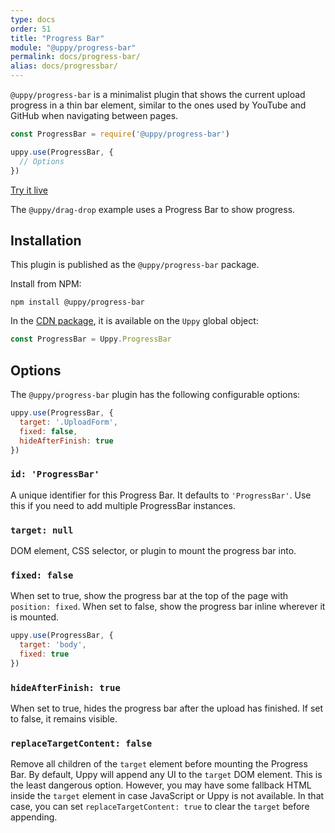 ```yaml
---
type: docs
order: 51
title: "Progress Bar"
module: "@uppy/progress-bar"
permalink: docs/progress-bar/
alias: docs/progressbar/
---
```


`@uppy/progress-bar` is a minimalist plugin that shows the current upload progress in a thin bar element, similar to the ones used by YouTube and GitHub when navigating between pages.

```js
const ProgressBar = require('@uppy/progress-bar')

uppy.use(ProgressBar, {
  // Options
})
```

<a class="TryButton" href="/examples/dragdrop/">Try it live</a>

The `@uppy/drag-drop` example uses a Progress Bar to show progress.

## Installation

This plugin is published as the `@uppy/progress-bar` package.

Install from NPM:

```shell
npm install @uppy/progress-bar
```

In the [CDN package](/docs/#With-a-script-tag), it is available on the `Uppy` global object:

```js
const ProgressBar = Uppy.ProgressBar
```

## Options

The `@uppy/progress-bar` plugin has the following configurable options:

```js
uppy.use(ProgressBar, {
  target: '.UploadForm',
  fixed: false,
  hideAfterFinish: true
})
```

### `id: 'ProgressBar'`

A unique identifier for this Progress Bar. It defaults to `'ProgressBar'`. Use this if you need to add multiple ProgressBar instances.

### `target: null`

DOM element, CSS selector, or plugin to mount the progress bar into.

### `fixed: false`

When set to true, show the progress bar at the top of the page with `position: fixed`. When set to false, show the progress bar inline wherever it is mounted.

```js
uppy.use(ProgressBar, {
  target: 'body',
  fixed: true
})
```

### `hideAfterFinish: true`

When set to true, hides the progress bar after the upload has finished. If set to false, it remains visible.

### `replaceTargetContent: false`

Remove all children of the `target` element before mounting the Progress Bar. By default, Uppy will append any UI to the `target` DOM element. This is the least dangerous option. However, you may have some fallback HTML inside the `target` element in case JavaScript or Uppy is not available. In that case, you can set `replaceTargetContent: true` to clear the `target` before appending.
